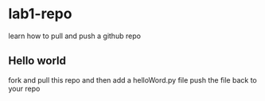 # lab1-repo
learn how to pull and push a github repo

## Hello world
fork and pull this repo and then add a helloWord.py file
push the file back to your repo
